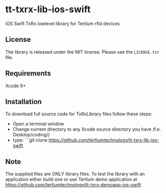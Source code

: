 # tt-txrx-lib-ios-swift
iOS Swift TxRx lowlevel library for Tertium rfid devices

## License
The library is released under the MIT license. Please see the `LICENSE.txt` file.

## Requirements
Xcode 9+

## Installation
To download full source code for TxRxLibrary files follow these steps:

- Open a terminal window
- Change current directory to any Xcode source directory you have (f.e. Desktop/coding/)
- type: ```git clone https://github.com/tertiumtechnology/tt-txrx-lib-ios-swift

## Note
The supplied files are ONLY library files. To test the library with an application either build one or use Tertium demo application at https://github.com/tertiumtechnology/tt-txrx-demoapp-ios-swift
